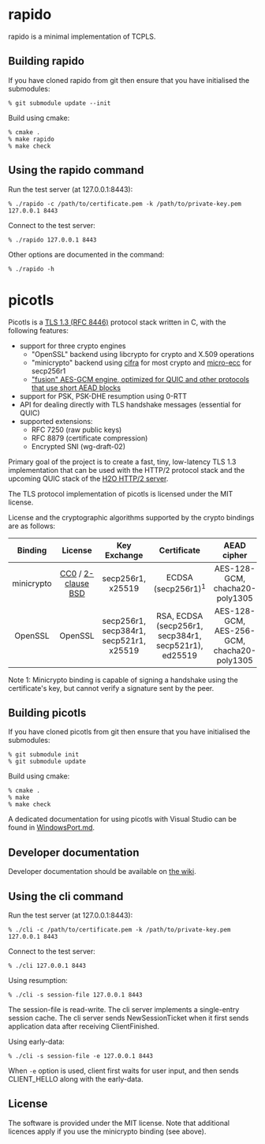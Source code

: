 rapido
===

rapido is a minimal implementation of TCPLS.

Building rapido
---

If you have cloned rapido from git then ensure that you have initialised the submodules:
```
% git submodule update --init
```

Build using cmake:
```
% cmake .
% make rapido
% make check
```

Using the rapido command
---

Run the test server (at 127.0.0.1:8443):
```
% ./rapido -c /path/to/certificate.pem -k /path/to/private-key.pem  127.0.0.1 8443
```

Connect to the test server:
```
% ./rapido 127.0.0.1 8443
```

Other options are documented in the command:
```
% ./rapido -h
```

picotls
===

Picotls is a [TLS 1.3 (RFC 8446)](https://tools.ietf.org/html/rfc8446) protocol stack written in C, with the following features:
* support for three crypto engines
  * "OpenSSL" backend using libcrypto for crypto and X.509 operations
  * "minicrypto" backend using [cifra](https://github.com/ctz/cifra) for most crypto and [micro-ecc](https://github.com/kmackay/micro-ecc) for secp256r1
  * ["fusion" AES-GCM engine, optimized for QUIC and other protocols that use short AEAD blocks](https://github.com/h2o/picotls/pull/310)
* support for PSK, PSK-DHE resumption using 0-RTT
* API for dealing directly with TLS handshake messages (essential for QUIC)
* supported extensions:
  * RFC 7250 (raw public keys)
  * RFC 8879 (certificate compression)
  * Encrypted SNI (wg-draft-02)

Primary goal of the project is to create a fast, tiny, low-latency TLS 1.3 implementation that can be used with the HTTP/2 protocol stack and the upcoming QUIC stack of the [H2O HTTP/2 server](https://h2o.examp1e.net).

The TLS protocol implementation of picotls is licensed under the MIT license.

License and the cryptographic algorithms supported by the crypto bindings are as follows:

| Binding | License | Key Exchange | Certificate | AEAD cipher |
|:-----:|:-----:|:-----:|:-----:|:-----:|
| minicrypto | [CC0](https://github.com/ctz/cifra/) / [2-clause BSD](https://github.com/kmackay/micro-ecc) | secp256r1, x25519 | ECDSA (secp256r1)<sup>1</sup> | AES-128-GCM, chacha20-poly1305 |
| OpenSSL | OpenSSL | secp256r1, secp384r1, secp521r1, x25519 | RSA, ECDSA (secp256r1, secp384r1, secp521r1), ed25519 | AES-128-GCM, AES-256-GCM, chacha20-poly1305 |

Note 1: Minicrypto binding is capable of signing a handshake using the certificate's key, but cannot verify a signature sent by the peer.

Building picotls
---

If you have cloned picotls from git then ensure that you have initialised the submodules:
```
% git submodule init
% git submodule update
```

Build using cmake:
```
% cmake .
% make
% make check
```

A dedicated documentation for using picotls with Visual Studio can be found in [WindowsPort.md](WindowsPort.md).

Developer documentation
---

Developer documentation should be available on [the wiki](https://github.com/h2o/picotls/wiki).

Using the cli command
---

Run the test server (at 127.0.0.1:8443):
```
% ./cli -c /path/to/certificate.pem -k /path/to/private-key.pem  127.0.0.1 8443
```

Connect to the test server:
```
% ./cli 127.0.0.1 8443
```

Using resumption:
```
% ./cli -s session-file 127.0.0.1 8443
```
The session-file is read-write.
The cli server implements a single-entry session cache.
The cli server sends NewSessionTicket when it first sends application data after receiving ClientFinished.

Using early-data:
```
% ./cli -s session-file -e 127.0.0.1 8443
```
When `-e` option is used, client first waits for user input, and then sends CLIENT_HELLO along with the early-data.

License
---

The software is provided under the MIT license.
Note that additional licences apply if you use the minicrypto binding (see above).
